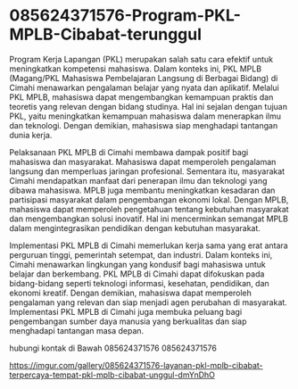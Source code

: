 # 085624371576-Program-PKL-MPLB-Cibabat-terunggul
Program Kerja Lapangan (PKL) merupakan salah satu cara efektif untuk meningkatkan kompetensi mahasiswa. Dalam konteks ini, PKL MPLB (Magang/PKL Mahasiswa Pembelajaran Langsung di Berbagai Bidang) di Cimahi menawarkan pengalaman belajar yang nyata dan aplikatif. Melalui PKL MPLB, mahasiswa dapat mengembangkan kemampuan praktis dan teoretis yang relevan dengan bidang studinya. Hal ini sejalan dengan tujuan PKL, yaitu meningkatkan kemampuan mahasiswa dalam menerapkan ilmu dan teknologi. Dengan demikian, mahasiswa siap menghadapi tantangan dunia kerja.

Pelaksanaan PKL MPLB di Cimahi membawa dampak positif bagi mahasiswa dan masyarakat. Mahasiswa dapat memperoleh pengalaman langsung dan memperluas jaringan profesional. Sementara itu, masyarakat Cimahi mendapatkan manfaat dari penerapan ilmu dan teknologi yang dibawa mahasiswa. MPLB juga membantu meningkatkan kesadaran dan partisipasi masyarakat dalam pengembangan ekonomi lokal. Dengan MPLB, mahasiswa dapat memperoleh pengetahuan tentang kebutuhan masyarakat dan mengembangkan solusi inovatif. Hal ini mencerminkan semangat MPLB dalam mengintegrasikan pendidikan dengan kebutuhan masyarakat.

Implementasi PKL MPLB di Cimahi memerlukan kerja sama yang erat antara perguruan tinggi, pemerintah setempat, dan industri. Dalam konteks ini, Cimahi menawarkan lingkungan yang kondusif bagi mahasiswa untuk belajar dan berkembang. PKL MPLB di Cimahi dapat difokuskan pada bidang-bidang seperti teknologi informasi, kesehatan, pendidikan, dan ekonomi kreatif. Dengan demikian, mahasiswa dapat memperoleh pengalaman yang relevan dan siap menjadi agen perubahan di masyarakat. Implementasi PKL MPLB di Cimahi juga membuka peluang bagi pengembangan sumber daya manusia yang berkualitas dan siap menghadapi tantangan masa depan.

hubungi kontak di Bawah
085624371576
085624371576

https://imgur.com/gallery/085624371576-layanan-pkl-mplb-cibabat-terpercaya-tempat-pkl-mplb-cibabat-unggul-dmYnDhO
